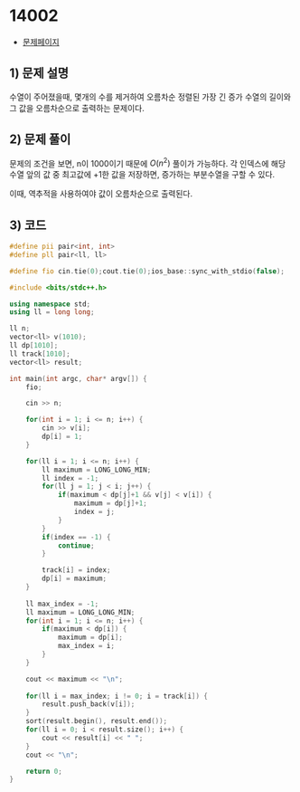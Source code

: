 # 14002
- [문제페이지](https://boj.kr/14002)

## 1) 문제 설명
수열이 주어졌을때, 몇개의 수를 제거하여 오름차순 정렬된 가장 긴 증가 수열의 길이와 그 값을 오름차순으로 출력하는 문제이다.

## 2) 문제 풀이
문제의 조건을 보면, n이 1000이기 때문에 $O(n^2)$ 풀이가 가능하다. 각 인덱스에 해당 수열 앞의 값 중 최고값에 +1한 값을 저장하면, 증가하는 부분수열을 구할 수 있다.

이때, 역추적을 사용하여야 값이 오름차순으로 출력된다.

## 3) 코드
```cpp
#define pii pair<int, int>
#define pll pair<ll, ll>

#define fio cin.tie(0);cout.tie(0);ios_base::sync_with_stdio(false);

#include <bits/stdc++.h>

using namespace std;
using ll = long long;

ll n;
vector<ll> v(1010);
ll dp[1010];
ll track[1010];
vector<ll> result;

int main(int argc, char* argv[]) {
    fio; 

    cin >> n;

    for(int i = 1; i <= n; i++) {
        cin >> v[i];
        dp[i] = 1;
    }

    for(ll i = 1; i <= n; i++) {
        ll maximum = LONG_LONG_MIN;
        ll index = -1;
        for(ll j = 1; j < i; j++) {
            if(maximum < dp[j]+1 && v[j] < v[i]) {
                maximum = dp[j]+1;
                index = j;
            }
        }
        if(index == -1) {
            continue;
        }

        track[i] = index;
        dp[i] = maximum; 
    }
    
    ll max_index = -1;
    ll maximum = LONG_LONG_MIN;
    for(int i = 1; i <= n; i++) {
        if(maximum < dp[i]) {
            maximum = dp[i];
            max_index = i;
        }
    }

    cout << maximum << "\n";
    
    for(ll i = max_index; i != 0; i = track[i]) {
        result.push_back(v[i]);
    }
    sort(result.begin(), result.end());
    for(ll i = 0; i < result.size(); i++) {
        cout << result[i] << " ";
    }
    cout << "\n";

    return 0;
}

```